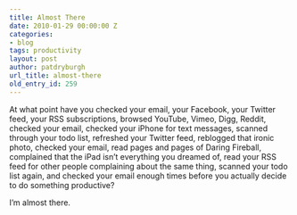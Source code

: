 ```yaml
---
title: Almost There
date: 2010-01-29 00:00:00 Z
categories:
- blog
tags: productivity
layout: post
author: patdryburgh
url_title: almost-there
old_entry_id: 259
---
```


At what point have you checked your email, your Facebook, your Twitter feed, your RSS subscriptions, browsed YouTube, Vimeo, Digg, Reddit, checked your email, checked your iPhone for text messages, scanned through your todo list, refreshed your Twitter feed, reblogged that ironic photo, checked your email, read pages and pages of Daring Fireball, complained that the iPad isn’t everything you dreamed of, read your RSS feed for other people complaining about the same thing, scanned your todo list again, and checked your email enough times before you actually decide to do something productive?

I’m almost there.